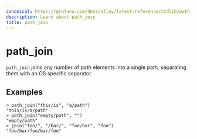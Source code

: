 ```yaml
---
canonical: https://grafana.com/docs/alloy/latest/reference/stdlib/path_join/
description: Learn about path_join
title: path_join
---
```


# path_join

`path_join` joins any number of path elements into a single path, separating them with an OS specific separator.

## Examples

```alloy
> path_join("this/is", "a/path")
"this/is/a/path"
> path_join("empty/path", "")
"empty/path"
> join("foo/", "/bar/", "foo/bar", "foo")
"foo/bar/foo/bar/foo"
```
